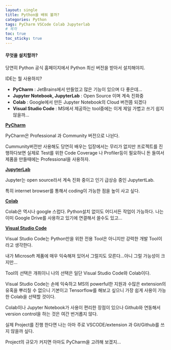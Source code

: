 ```yaml
---
layout: single
title: Python을 배워 볼까?
categories: Python
tags: PyCharm VSCode Colab Jupyterlab
# 목차
toc: true  
toc_sticky: true 
---
```


#### **무엇을 설치할까?**

당연히 Python 공식 홈페이지에서 Python 최신 버전을 받아서 설치해야지.

IDE는 뭘 사용하지?

- **PyCharm** : JetBrains에서 만들었고 많은 기능이 있으며 다 좋은데...
- **Jupyter Notebook, JupyterLab** : Open Source 이며 계속 진화중
- **Colab** : Google에서 만든 Jupyter Notebook의 Cloud 버전쯤 되겠다
- **Visual Studio Code** : MS에서 제공하는 tool중에는 이게 제일 가볍고 쓰기 쉽지 않을까... 



[**PyCharm**](https://www.jetbrains.com/ko-kr/pycharm/features/editions_comparison_matrix.html)

PyCharm은 Professional 과 Community 버전으로 나뉜다.

Cummunity버전만 사용해도 당연히 배우는 입장에서는 무리가 없지만 프로젝트를 진행하다보면 실제로 Test를 위한 Code Coverage 나 Profiler등이 필요하니 돈 들여서 제품을 만들때에는 Professional을 사용하자.



[**JupyterLab**](https://jupyter.org/try)

Jupyter는 open source라서 계속 진화 중이고 인기 급상승 중인 JupytertLab.

특히 internet browser를 통해서 coding이 가능한 점을 높이 사고 싶다.

[**Colab**](https://colab.research.google.com/notebooks/intro.ipynb)

Colab은 역시나 google 스럽다. Python설치 없이도 어디서든 작업이 가능하다. 나는 이미 Google Drive를 사용하고 있기에 연결해서 쓸수도 있고...



[**Visual Studio Code**](https://code.visualstudio.com/)

Visual Studio Code는 Python만을 위한 전용 Tool은 아니지만 강력한 개발 Tool이라고 생각한다.

내가 Microsoft 제품에 매우 익숙해져 있어서 그럴지도 모른다...아니 그럴 가능성이 크지만...



Tool의 선택은 개취이니 나의 선택은 일단 Visual Studio Code와 Colab이다.

Visual Studio Code는 손에 익숙하고 MS의 powerful한 지원과 수많은 extension의 유혹을 뿌리칠 수 없으니 기본이고 Tensorflow를 해보고 싶으니 가장 쉽게 사용이 가능한 Colab을 선택할 것이다.

Colab이나 Jupyter Notebook가 사용이 편리한 장점이 있으나 Github와 연동해서 version control을 하는 것은 여간 번거롭지 않다.

실제 Project를 진행 한다면 나는 아마 주로 VSCODE/extension 과 Git/Github를 쓰지 않을까 싶다.

Project의 규모가 커지면 아마도 PyCharm을 고려해 보겠지...
